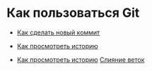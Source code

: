 # Как пользоваться Git
- [Как сделать новый коммит](./commit_help.md)

- [Как просмотреть историю](./log_help.md)
- [Как просмотреть историю](./log_help.md)
[Слияние веток](./merge_help.md)
